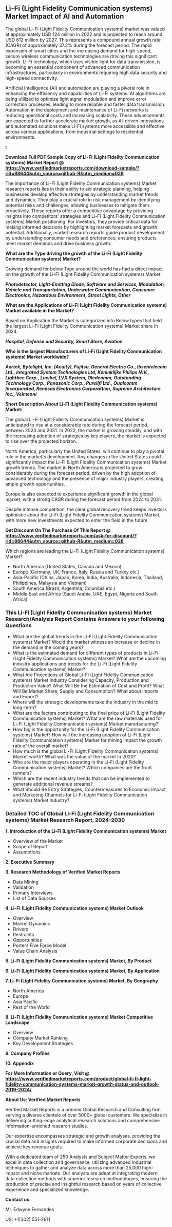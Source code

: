 <h2>Li-Fi (Light Fidelity Communication systems) Market Impact of AI and Automation</h2><p>The global Li-Fi (Light Fidelity Communication systems) market was valued at approximately USD 124 million in 2022 and is projected to reach around USD 612 million by 2027. This represents a compound annual growth rate (CAGR) of approximately 37.2% during the forecast period. The rapid expansion of smart cities and the increasing demand for high-speed, secure wireless communication technologies are driving this significant growth. Li-Fi technology, which uses visible light for data transmission, is becoming an essential component of advanced communication infrastructures, particularly in environments requiring high data security and high-speed connectivity.</p><p>Artificial Intelligence (AI) and automation are playing a pivotal role in enhancing the efficiency and capabilities of Li-Fi systems. AI algorithms are being utilized to optimize light signal modulation and improve error correction processes, leading to more reliable and faster data transmission. Automation in the deployment and maintenance of Li-Fi networks is reducing operational costs and increasing scalability. These advancements are expected to further accelerate market growth, as AI-driven innovations and automated solutions make Li-Fi systems more accessible and effective across various applications, from industrial settings to residential environments.</p>t</p><p id="" class=""><strong>Download Full PDF Sample Copy of Li-Fi (Light Fidelity Communication systems) Market Report @ <a href="https://www.verifiedmarketreports.com/download-sample/?rid=88644&utm_source=github-R&utm_medium=028" target="_blank">https://www.verifiedmarketreports.com/download-sample/?rid=88644&utm_source=github-R&utm_medium=028</a></strong></p><p>The importance of&nbsp;Li-Fi (Light Fidelity Communication systems) Market research reports lies in their ability to aid strategic planning, helping businesses develop effective strategies by understanding market trends and dynamics. They play a crucial role in risk management by identifying potential risks and challenges, allowing businesses to mitigate them proactively. These reports offer a competitive advantage by providing insights into competitors' strategies and Li-Fi (Light Fidelity Communication systems) Market positioning. For investors, they provide critical data for making informed decisions by highlighting market forecasts and growth potential. Additionally, market research reports guide product development by understanding consumer needs and preferences, ensuring products meet market demands and drive business growth.</p><p><strong>What are the&nbsp;Type driving the growth of the Li-Fi (Light Fidelity Communication systems) Market?</strong></p><p id="" class="">Growing demand for below Type around the world has had a direct impact on the growth of the Li-Fi (Light Fidelity Communication systems) Market:</p><em><strong>Photodetector, Light-Emitting Diode, Software and Services, Modulation, Vehicle and Transportation, Underwater Communication, Consumer Electronics, Hazardous Environment, Street Lights, Other</strong></em></p><strong>What are the&nbsp;Applications&nbsp;of Li-Fi (Light Fidelity Communication systems) Market available in the Market?</strong></p><p id="" class="">Based on Application the Market is categorized into Below types that held the largest Li-Fi (Light Fidelity Communication systems) Market share In 2024.</p><em><strong>Hospital, Defense and Security, Smart Store, Aviation</strong></em></p><strong>Who is the largest Manufacturers of Li-Fi (Light Fidelity Communication systems) Market worldwide?</strong></p><p><em><strong>Axrtek, Bytelight, Inc. (Acuity), Fujitsu, General Electric Co., Ibsentelecom Ltd., Integrated System Technologies Ltd, Koninklijke Philips N.V., Lightbee Corp., Lucibel, LVX System, Oledcomm, Outstanding Technology Corp., Panasonic Corp., Purelifi Ltd., Qualcomm Incorporated, Renesas Electronics Corporattion, Supreme Architecture Inc., Velmenni</strong></em></p><p id="" class=""><strong>Short Description About Li-Fi (Light Fidelity Communication systems) Market:</strong></p><p>The global Li-Fi (Light Fidelity Communication systems) Market is anticipated to rise at a considerable rate during the forecast period, between 2023 and 2031. In 2022, the market is growing steadily, and with the increasing adoption of strategies by key players, the market is expected to rise over the projected horizon.</p><p>North America, particularly the United States, will continue to play a pivotal role in the market's development. Any changes in the United States could significantly impact the Li-Fi (Light Fidelity Communication systems) Market growth trends. The market in North America is projected to grow considerably during the forecast period, driven by the high adoption of advanced technology and the presence of major industry players, creating ample growth opportunities.</p><p>Europe is also expected to experience significant growth in the global market, with a strong CAGR during the forecast period from 2024 to 2031.</p><p>Despite intense competition, the clear global recovery trend keeps investors optimistic about the Li-Fi (Light Fidelity Communication systems) Market, with more new investments expected to enter the field in the future.</p><p id="" class=""><strong>Get Discount On The Purchase Of This Report @ <a href="https://www.verifiedmarketreports.com/ask-for-discount/?rid=88644&utm_source=github-R&utm_medium=028" target="_blank">https://www.verifiedmarketreports.com/ask-for-discount/?rid=88644&utm_source=github-R&utm_medium=028</a></strong></p>Which regions are leading the Li-Fi (Light Fidelity Communication systems) Market?</p><ul><li>North America (United States, Canada and Mexico)</li><li>Europe (Germany, UK, France, Italy, Russia and Turkey etc.)</li><li>Asia-Pacific (China, Japan, Korea, India, Australia, Indonesia, Thailand, Philippines, Malaysia and Vietnam)</li><li>South America (Brazil, Argentina, Columbia etc.)</li><li>Middle East and Africa (Saudi Arabia, UAE, Egypt, Nigeria and South Africa)</li></ul><h3 id="" class="">This Li-Fi (Light Fidelity Communication systems) Market Research/Analysis Report Contains Answers to your following Questions</h3><ul><li>What are the global trends in the Li-Fi (Light Fidelity Communication systems) Market? Would the market witness an increase or decline in the demand in the coming years?</li><li>What is the estimated demand for different types of products in Li-Fi (Light Fidelity Communication systems) Market? What are the upcoming industry applications and trends for the Li-Fi (Light Fidelity Communication systems) Market?</li><li>What Are Projections of Global Li-Fi (Light Fidelity Communication systems) Market Industry Considering Capacity, Production and Production Value? What Will Be the Estimation of Cost and Profit? What Will Be Market Share, Supply and Consumption? What about imports and Export?</li><li>Where will the strategic developments take the industry in the mid to long-term?</li><li>What are the factors contributing to the final price of Li-Fi (Light Fidelity Communication systems) Market? What are the raw materials used for Li-Fi (Light Fidelity Communication systems) Market manufacturing?</li><li>How big is the opportunity for the Li-Fi (Light Fidelity Communication systems) Market? How will the increasing adoption of Li-Fi (Light Fidelity Communication systems) Market for mining impact the growth rate of the overall market?</li><li>How much is the global Li-Fi (Light Fidelity Communication systems) Market worth? What was the value of the market In 2020?</li><li>Who are the major players operating in the Li-Fi (Light Fidelity Communication systems) Market? Which companies are the front runners?</li><li>Which are the recent industry trends that can be implemented to generate additional revenue streams?</li><li>What Should Be Entry Strategies, Countermeasures to Economic Impact, and Marketing Channels for Li-Fi (Light Fidelity Communication systems) Market Industry?</li></ul><h3 id="" class="">Detailed TOC of Global Li-Fi (Light Fidelity Communication systems) Market Research Report, 2024-2030</h3><p id="" class=""><strong>1. Introduction of the Li-Fi (Light Fidelity Communication systems) Market</strong></p><ul><li>Overview of the Market</li><li>Scope of Report</li><li>Assumptions</li></ul><p id="" class=""><strong>2. Executive Summary</strong></p><p id="" class=""><strong>3. Research Methodology of Verified Market Reports</strong></p><ul><li>Data Mining</li><li>Validation</li><li>Primary Interviews</li><li>List of Data Sources</li></ul><p id="" class=""><strong>4. Li-Fi (Light Fidelity Communication systems) Market Outlook</strong></p><ul><li>Overview</li><li>Market Dynamics</li><li>Drivers</li><li>Restraints</li><li>Opportunities</li><li>Porters Five Force Model</li><li>Value Chain Analysis</li></ul><p id="" class=""><strong>5. Li-Fi (Light Fidelity Communication systems) Market, By Product</strong></p><p id="" class=""><strong>6. Li-Fi (Light Fidelity Communication systems) Market, By Application</strong></p><p id="" class=""><strong>7. Li-Fi (Light Fidelity Communication systems) Market, By Geography</strong></p><ul><li>North America</li><li>Europe</li><li>Asia Pacific</li><li>Rest of the World</li></ul><p id="" class=""><strong>8. Li-Fi (Light Fidelity Communication systems) Market Competitive Landscape</strong></p><ul><li>Overview</li><li>Company Market Ranking</li><li>Key Development Strategies</li></ul><p id="" class=""><strong>9. Company Profiles</strong></p><p id="" class=""><strong>10. Appendix</strong></p><p id="" class=""><strong>For More Information or Query, Visit @ <a href="https://www.verifiedmarketreports.com/product/global-li-fi-light-fidelity-communication-systems-market-growth-status-and-outlook-2019-2024/" target="_blank">https://www.verifiedmarketreports.com/product/global-li-fi-light-fidelity-communication-systems-market-growth-status-and-outlook-2019-2024/</a></strong></p><p id="" class=""><strong>About Us: Verified Market Reports</strong></p><p id="" class="">Verified Market Reports is a premier Global Research and Consulting firm serving a diverse clientele of over 5000+ global customers. We specialize in delivering cutting-edge analytical research solutions and comprehensive information-enriched research studies.</p><p id="" class="">Our expertise encompasses strategic and growth analyses, providing the crucial data and insights required to make informed corporate decisions and achieve key revenue goals.</p><p id="" class="">With a dedicated team of 250 Analysts and Subject Matter Experts, we excel in data collection and governance, utilizing advanced industrial techniques to gather and analyze data across more than 25,000 high-impact and niche markets. Our analysts are adept at integrating modern data collection methods with superior research methodologies, ensuring the production of precise and insightful research based on years of collective experience and specialized knowledge.</p><p id="" class=""><strong>Contact us:</strong></p><p id="" class="">Mr. Edwyne Fernandes</p><p id="" class="">US: +1(302) 551-2611</p>